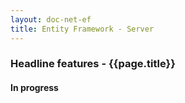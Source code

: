 ```yaml
---
layout: doc-net-ef
title: Entity Framework - Server
---
```


### Headline features - {{page.title}}

#### In progress

